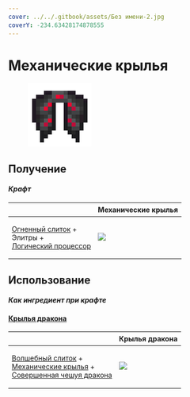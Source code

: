 ```yaml
---
cover: ../../.gitbook/assets/Без имени-2.jpg
coverY: -234.63428174878555
---
```


# Механические крылья

<figure><img src="../../.gitbook/assets/mechanical_elytra_128.png" alt=""><figcaption></figcaption></figure>

## Получение

#### _Крафт_

| ㅤ                                                                                                                            |  Механические крылья                              |
| ---------------------------------------------------------------------------------------------------------------------------- | ------------------------------------------------- |
| <p><a href="fireite_ingot.md">Огненный слиток</a> +<br>Элитры +<br><a href="logic_processor.md">Логический процессор</a></p> | ![](../../.gitbook/assets/mechanical\_elytra.png) |

## Использование

#### _Как ингредиент при крафте_

#### [Крылья дракона](dragon_elytra.md)

| ㅤ                                                                                                                                                                                     |  Крылья дракона                               |
| ------------------------------------------------------------------------------------------------------------------------------------------------------------------------------------- | --------------------------------------------- |
| <p><a href="fairy_ingot.md">Волшебный слиток</a> +<br><a href="mechanical_elytra.md">Механические крылья</a> +<br><a href="aquatic_dragon_scale.md">Совершенная чешуя дракона</a></p> | ![](../../.gitbook/assets/dragon\_elytra.png) |

